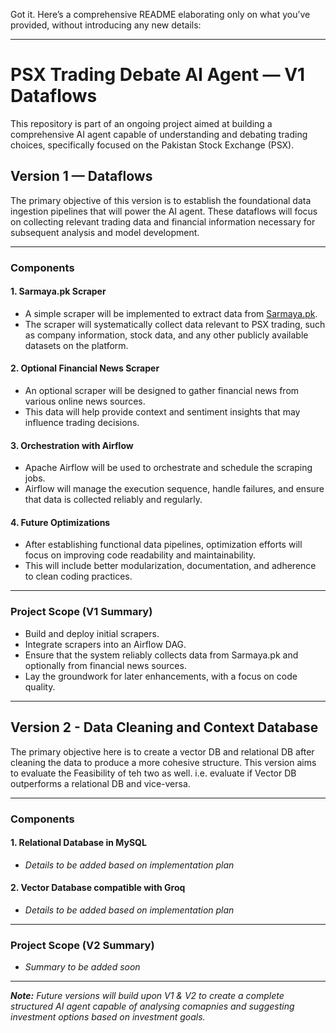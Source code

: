 Got it. Here’s a comprehensive README elaborating only on what you’ve provided, without introducing any new details:

---

# PSX Trading Debate AI Agent — V1 Dataflows

This repository is part of an ongoing project aimed at building a comprehensive AI agent capable of understanding and debating trading choices, specifically focused on the Pakistan Stock Exchange (PSX).

## Version 1 — Dataflows

The primary objective of this version is to establish the foundational data ingestion pipelines that will power the AI agent. These dataflows will focus on collecting relevant trading data and financial information necessary for subsequent analysis and model development.

---

### Components

#### 1. **Sarmaya.pk Scraper**

* A simple scraper will be implemented to extract data from [Sarmaya.pk](https://sarmaya.pk/).
* The scraper will systematically collect data relevant to PSX trading, such as company information, stock data, and any other publicly available datasets on the platform.

#### 2. **Optional Financial News Scraper**

* An optional scraper will be designed to gather financial news from various online news sources.
* This data will help provide context and sentiment insights that may influence trading decisions.

#### 3. **Orchestration with Airflow**

* Apache Airflow will be used to orchestrate and schedule the scraping jobs.
* Airflow will manage the execution sequence, handle failures, and ensure that data is collected reliably and regularly.

#### 4. **Future Optimizations**

* After establishing functional data pipelines, optimization efforts will focus on improving code readability and maintainability.
* This will include better modularization, documentation, and adherence to clean coding practices.

---

### Project Scope (V1 Summary)

* Build and deploy initial scrapers.
* Integrate scrapers into an Airflow DAG.
* Ensure that the system reliably collects data from Sarmaya.pk and optionally from financial news sources.
* Lay the groundwork for later enhancements, with a focus on code quality.

--- 

## Version 2 - Data Cleaning and Context Database

The primary objective here is to create a vector DB and relational DB after cleaning the data to produce a more cohesive structure. This version aims to evaluate the Feasibility of teh two as well. i.e. evaluate if Vector DB outperforms a relational DB and vice-versa.

--- 

### Components

#### 1. **Relational Database in MySQL**
* *Details to be added based on implementation plan*

#### 2. **Vector Database compatible with Groq**
* *Details to be added based on implementation plan*

---

### Project Scope (V2 Summary)
* *Summary to be added soon*

---

***Note:*** *Future versions will build upon V1 & V2 to create a complete structured AI agent capable of analysing comapnies and suggesting investment options based on investment goals.*